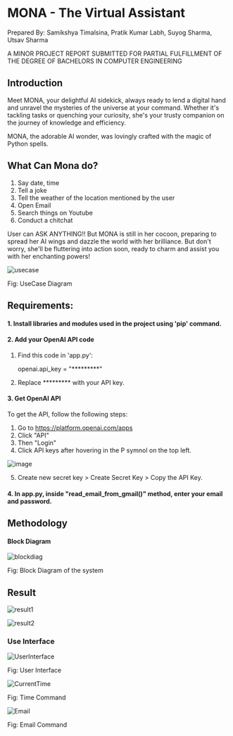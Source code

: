 # MONA - The Virtual Assistant

Prepared By: Samikshya Timalsina, Pratik Kumar Labh, Suyog Sharma, Utsav Sharma

A MINOR PROJECT REPORT SUBMITTED FOR PARTIAL FULFILLMENT OF THE DEGREE OF BACHELORS IN COMPUTER ENGINEERING


## Introduction
Meet MONA, your delightful AI sidekick, always ready to lend a digital hand and unravel the mysteries of the universe at your command. Whether it's tackling tasks or quenching your curiosity, she's your trusty companion on the journey of knowledge and efficiency.

MONA, the adorable AI wonder, was lovingly crafted with the magic of Python spells.

## What Can Mona do?
1. Say date, time
2. Tell a joke
3. Tell the weather of the location mentioned by the user 
4. Open Email
5. Search things on Youtube
6. Conduct a chitchat


User can ASK ANYTHING!!
But MONA is still in her cocoon, preparing to spread her AI wings and dazzle the world with her brilliance. But don't worry, she'll be fluttering into action soon, ready to charm and assist you with her enchanting powers!




![usecase](https://github.com/Samiikshyaa/Mona-The-Virtual-Assistant/assets/98102213/bff5ad38-a133-4d40-afe8-df57dc575765)


Fig: UseCase Diagram 



## Requirements:

#### 1. Install libraries and modules used in the project using 'pip' command.
#### 2. Add your OpenAI API code



1. Find this code in 'app.py':  


      openai.api_key = "*********"


2. Replace ********* with your API key. 

#### 3. Get OpenAI API 
To get the API, follow the following steps:
1. Go to   https://platform.openai.com/apps
2. Click "API"
3. Then "Login"
4. Click API keys after hovering in the P symnol on the top left.

  ![image](https://github.com/Samiikshyaa/Mona-The-Virtual-Assistant/assets/98102213/28bc728e-26f8-430a-9aad-3c62c1fa9f7f)

5. Create new secret key > Create Secret Key > Copy the API Key.



#### 4. In app.py, inside "read_email_from_gmail()" method, enter your email and password.



## Methodology

#### Block Diagram

![blockdiag](https://github.com/Samiikshyaa/Mona-The-Virtual-Assistant/assets/98102213/3cecc811-f610-49b6-aaa0-bbaebecb3d34)


Fig: Block Diagram of the system



## Result

![result1](https://github.com/Samiikshyaa/Mona-The-Virtual-Assistant/assets/98102213/c852fd3f-f31f-4ebd-92c5-28daff198d1f)

![result2](https://github.com/Samiikshyaa/Mona-The-Virtual-Assistant/assets/98102213/58738a79-a84f-4a27-8dea-472ae0f339dd)



### Use Interface

![UserInterface](https://github.com/Samiikshyaa/Mona-The-Virtual-Assistant/assets/98102213/579c6d8a-71f6-4c1e-bce7-bb8bc23ddb28)


Fig: User Interface


![CurrentTime](https://github.com/Samiikshyaa/Mona-The-Virtual-Assistant/assets/98102213/f74f6921-04c1-41ef-9496-dd78adb0d03b)



Fig: Time Command



![Email](https://github.com/Samiikshyaa/Mona-The-Virtual-Assistant/assets/98102213/39b1141f-9887-4f15-9227-2a4e57771a3f)


Fig: Email Command







